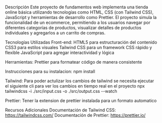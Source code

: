 Descripción
Este proyecto de fundamentos web implementa una tienda online básica utilizando tecnologías como HTML, CSS (con Tailwind CSS), JavaScript y herramientas de desarrollo como Prettier. El proyecto simula la funcionalidad de un ecommerce, permitiendo a los usuarios navegar por diferentes categorías de productos, visualizar detalles de productos individuales y agregarlos a un carrito de compras.

Tecnologías Utilizadas
Front-end:
HTML5 para estructuración del contenido
CSS3 para estilos visuales
Tailwind CSS para un framework CSS rápido y flexible
JavaScript para agregar interactividad y lógica

Herramientas:
Prettier para formatear código de manera consistente

Instrucciones para su instalacion:
npm install

Tailwind:
Para poder actulizar los cambios de tailwind se necesita ejecutar el siguiente cli para
ver los cambios en tiempo real en el proyecto
npx tailwindcss -i ./src/input.css -o ./src/output.css --watch

Prettier:
Tener la extension de prettier instalada para un formato automatico

Recursos Adicionales
Documentación de Tailwind CSS: https://tailwindcss.com/
Documentación de Prettier: https://prettier.io/
